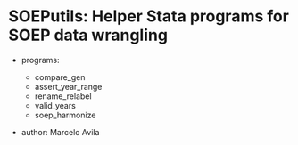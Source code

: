 
SOEPutils: Helper Stata programs for SOEP data wrangling 
========================================================



- programs:
	- compare_gen
	- assert_year_range
	- rename_relabel
	- valid_years
    - soep_harmonize

- author:  Marcelo Avila 
